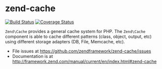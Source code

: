 # zend-cache

[![Build Status](https://secure.travis-ci.org/zendframework/zend-cache.svg?branch=master)](https://secure.travis-ci.org/zendframework/zend-cache)
[![Coverage Status](https://coveralls.io/repos/zendframework/zend-cache/badge.svg?branch=master)](https://coveralls.io/r/zendframework/zend-cache)

`Zend\Cache` provides a general cache system for PHP. The `Zend\Cache` component
is able to cache different patterns (class, object, output, etc) using different
storage adapters (DB, File, Memcache, etc).


- File issues at https://github.com/zendframework/zend-cache/issues
- Documentation is at http://framework.zend.com/manual/current/en/index.html#zend-cache
